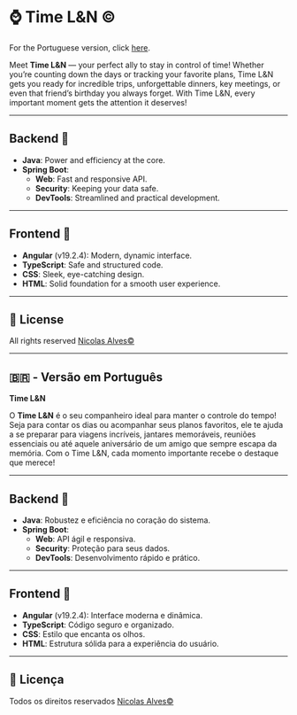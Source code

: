 # ⌚ Time L&N ©

For the Portuguese version, click [here](#🇧🇷-portuguese-version).

Meet **Time L&N** — your perfect ally to stay in control of time! Whether you’re counting down the days or tracking your favorite plans, Time L&N gets you ready for incredible trips, unforgettable dinners, key meetings, or even that friend’s birthday you always forget. With Time L&N, every important moment gets the attention it deserves!

---

## Backend 🔽

- **Java**: Power and efficiency at the core.
- **Spring Boot**:
    - **Web**: Fast and responsive API.
    - **Security**: Keeping your data safe.
    - **DevTools**: Streamlined and practical development.

---

## Frontend 🔽

- **Angular** (v19.2.4): Modern, dynamic interface.
- **TypeScript**: Safe and structured code.
- **CSS**: Sleek, eye-catching design.
- **HTML**: Solid foundation for a smooth user experience.

---

## 📝 License

All rights reserved [Nicolas Alves©](https://www.linkedin.com/in/nicolasdevback)

---

## 🇧🇷 - Versão em Português

**Time L&N**  

O **Time L&N** é o seu companheiro ideal para manter o controle do tempo! Seja para contar os dias ou acompanhar seus planos favoritos, ele te ajuda a se preparar para viagens incríveis, jantares memoráveis, reuniões essenciais ou até aquele aniversário de um amigo que sempre escapa da memória. Com o Time L&N, cada momento importante recebe o destaque que merece!

---

## Backend 🔽

- **Java**: Robustez e eficiência no coração do sistema.
- **Spring Boot**:
    - **Web**: API ágil e responsiva.
    - **Security**: Proteção para seus dados.
    - **DevTools**: Desenvolvimento rápido e prático.

---

## Frontend 🔽

- **Angular** (v19.2.4): Interface moderna e dinâmica.
- **TypeScript**: Código seguro e organizado.
- **CSS**: Estilo que encanta os olhos.
- **HTML**: Estrutura sólida para a experiência do usuário.

---

## 📝 Licença

Todos os direitos reservados [Nicolas Alves©](https://www.linkedin.com/in/nicolasdevback)